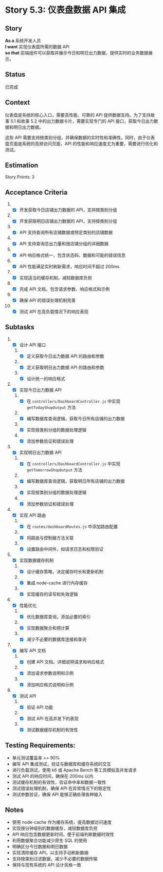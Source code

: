 # Story 5.3: 仪表盘数据 API 集成

## Story

**As a** 系统开发人员  
**I want** 实现仪表盘所需的数据 API  
**so that** 前端组件可以获取并展示今日和明日出力数据，提供实时的业务数据展示。

## Status

已完成

## Context

仪表盘是系统的核心入口，需要高性能、可靠的 API 提供数据支持。为了支持故事 5.1 和故事 5.2 中的出力数据卡片，需要实现专门的 API 接口，获取今日出力数据和明日出力数据。

这些 API 需要支持按类别分组，并确保数据的实时性和准确性。同时，由于仪表盘页面是系统的高频访问页面，API 的性能和响应速度尤为重要，需要进行优化和测试。

## Estimation

Story Points: 3

## Acceptance Criteria

1. - [x] 开发获取今日店铺出力数据的 API，支持按类别分组
2. - [x] 开发获取明日店铺出力数据的 API，支持按类别分组
3. - [x] API 支持查询所有店铺数据或特定类别的店铺数据
4. - [x] API 支持查询总出力量和按店铺分组的详细数据
5. - [x] API 响应格式统一，包含状态码、数据和可能的错误信息
6. - [x] API 性能满足实时刷新需求，响应时间不超过 200ms
7. - [x] 实现适当的缓存机制，减轻数据库负担
8. - [x] 完成 API 文档，包含请求参数、响应格式和示例
9. - [x] 确保 API 的错误处理机制完善
10. - [x] 测试 API 在高负载情况下的响应表现

## Subtasks

1. - [x] 设计 API 接口
   1. - [x] 定义获取今日出力数据 API 的路由和参数
   2. - [x] 定义获取明日出力数据 API 的路由和参数
   3. - [x] 设计统一的响应格式
2. - [x] 实现今日出力数据 API
   1. - [x] 在 `controllers/DashboardController.js` 中实现 `getTodayShopOutput` 方法
   2. - [x] 编写数据库查询逻辑，获取今日所有店铺的出力数据
   3. - [x] 实现按类别分组的数据处理逻辑
   4. - [x] 添加参数验证和错误处理
3. - [x] 实现明日出力数据 API
   1. - [x] 在 `controllers/DashboardController.js` 中实现 `getTomorrowShopOutput` 方法
   2. - [x] 编写数据库查询逻辑，获取明日所有店铺的出力数据
   3. - [x] 实现按类别分组的数据处理逻辑
   4. - [x] 添加参数验证和错误处理
4. - [x] 实现 API 路由
   1. - [x] 在 `routes/dashboardRoutes.js` 中添加路由配置
   2. - [x] 将路由与控制器方法关联
   3. - [x] 设置路由中间件，如请求日志和权限验证
5. - [x] 实现数据缓存机制
   1. - [x] 设计缓存策略，决定缓存时长和更新机制
   2. - [x] 集成 node-cache 进行内存缓存
   3. - [x] 实现缓存的读写和失效逻辑
6. - [x] 性能优化
   1. - [x] 优化数据库查询，添加必要的索引
   2. - [x] 实现数据聚合和预计算
   3. - [x] 减少不必要的数据库连接和查询
7. - [x] 编写 API 文档
   1. - [x] 创建 API 文档，详细说明请求和响应格式
   2. - [x] 添加请求参数说明和示例
   3. - [x] 添加响应格式说明和示例
8. - [x] 测试 API
   1. - [x] 验证 API 功能
   2. - [x] 测试 API 在高并发下的表现
   3. - [x] 测试数据缓存机制的有效性

## Testing Requirements:

- 单元测试覆盖率 >= 90%
- 编写 API 集成测试，验证与数据库和缓存系统的交互
- 进行负载测试，使用 k6 或 Apache Bench 等工具模拟高并发请求
- 测试 API 的响应时间，确保在 200ms 以内
- 测试缓存机制的有效性，验证命中率和数据一致性
- 测试错误处理机制，确保 API 在异常情况下的稳定性
- 测试参数验证，确保 API 能够正确处理各种输入

## Notes

- 使用 node-cache 作为缓存系统，提高数据访问速度
- 实现按分钟级别的数据缓存，减轻数据库负担
- API 响应包含数据更新时间，便于前端判断数据时效性
- 利用数据聚合功能减少原生 SQL 的使用
- 明确区分今日数据和明日数据
- 实现清除缓存 API，以支持手动刷新数据
- 支持按类别过滤数据，减少不必要的数据传输
- 保持与现有系统的 API 设计风格一致
